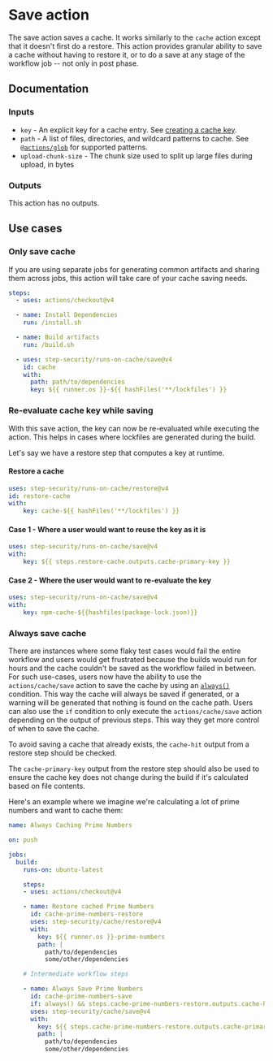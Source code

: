 # Save action

The save action saves a cache. It works similarly to the `cache` action except that it doesn't first do a restore. This action provides granular ability to save a cache without having to restore it, or to do a save at any stage of the workflow job -- not only in post phase.

## Documentation

### Inputs

* `key` - An explicit key for a cache entry. See [creating a cache key](../README.md#creating-a-cache-key).
* `path` - A list of files, directories, and wildcard patterns to cache. See [`@actions/glob`](https://github.com/actions/toolkit/tree/main/packages/glob) for supported patterns.
* `upload-chunk-size` - The chunk size used to split up large files during upload, in bytes

### Outputs

This action has no outputs.

## Use cases


### Only save cache

If you are using separate jobs for generating common artifacts and sharing them across jobs, this action will take care of your cache saving needs.

```yaml
steps:
  - uses: actions/checkout@v4

  - name: Install Dependencies
    run: /install.sh

  - name: Build artifacts
    run: /build.sh

  - uses: step-security/runs-on-cache/save@v4
    id: cache
    with:
      path: path/to/dependencies
      key: ${{ runner.os }}-${{ hashFiles('**/lockfiles') }}
```

### Re-evaluate cache key while saving

With this save action, the key can now be re-evaluated while executing the action. This helps in cases where lockfiles are generated during the build.

Let's say we have a restore step that computes a key at runtime.

#### Restore a cache

```yaml
uses: step-security/runs-on-cache/restore@v4
id: restore-cache
with:
    key: cache-${{ hashFiles('**/lockfiles') }}
```

#### Case 1 - Where a user would want to reuse the key as it is
```yaml
uses: step-security/runs-on-cache/save@v4
with:
    key: ${{ steps.restore-cache.outputs.cache-primary-key }}
```

#### Case 2 - Where the user would want to re-evaluate the key

```yaml
uses: step-security/runs-on-cache/save@v4
with:
    key: npm-cache-${{hashfiles(package-lock.json)}}
```

### Always save cache

There are instances where some flaky test cases would fail the entire workflow and users would get frustrated because the builds would run for hours and the cache couldn't be saved as the workflow failed in between.
For such use-cases, users now have the ability to use the `actions/cache/save` action to save the cache by using an [`always()`](https://docs.github.com/actions/writing-workflows/choosing-what-your-workflow-does/expressions#always) condition.
This way the cache will always be saved if generated, or a warning will be generated that nothing is found on the cache path. Users can also use the `if` condition to only execute the `actions/cache/save` action depending on the output of previous steps. This way they get more control of when to save the cache.

To avoid saving a cache that already exists, the `cache-hit` output from a restore step should be checked.

The `cache-primary-key` output from the restore step should also be used to ensure
the cache key does not change during the build if it's calculated based on file contents.

Here's an example where we imagine we're calculating a lot of prime numbers and want to cache them:

```yaml
name: Always Caching Prime Numbers

on: push

jobs:
  build:
    runs-on: ubuntu-latest

    steps:
    - uses: actions/checkout@v4

    - name: Restore cached Prime Numbers
      id: cache-prime-numbers-restore
      uses: step-security/cache/restore@v4
      with:
        key: ${{ runner.os }}-prime-numbers
        path: |
          path/to/dependencies
          some/other/dependencies

    # Intermediate workflow steps

    - name: Always Save Prime Numbers
      id: cache-prime-numbers-save
      if: always() && steps.cache-prime-numbers-restore.outputs.cache-hit != 'true'
      uses: step-security/cache/save@v4
      with:
        key: ${{ steps.cache-prime-numbers-restore.outputs.cache-primary-key }}
        path: |
          path/to/dependencies
          some/other/dependencies
```
